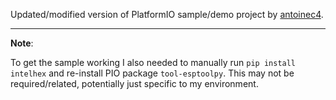 Updated/modified version of PlatformIO sample/demo project by [antoinec4](https://github.com/antoinec4/waveshare_7in_LVLG_platformIO).

---

**Note**:

To get the sample working I also needed to manually run `pip install intelhex` and re-install PIO package `tool-esptoolpy`.
This may not be required/related, potentially just specific to my environment.

